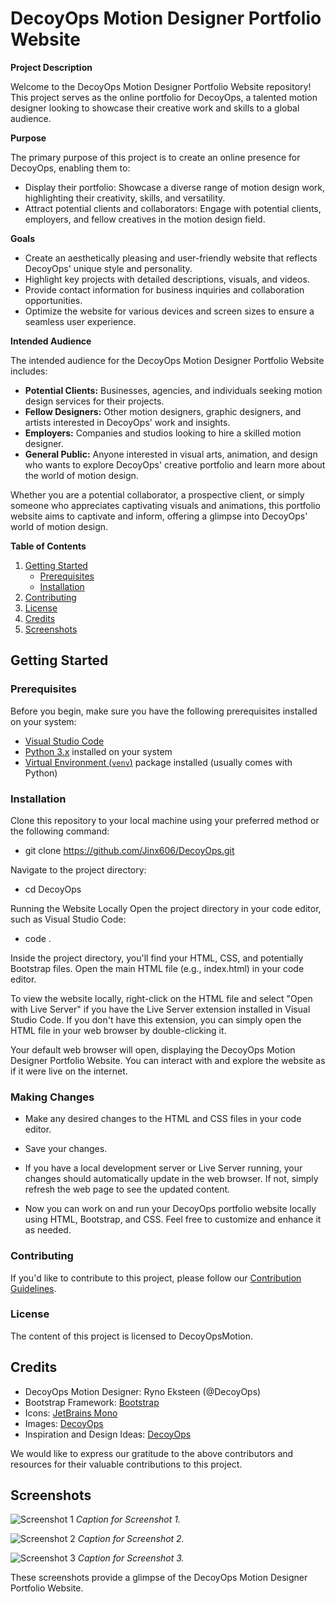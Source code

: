 # DecoyOps Motion Designer Portfolio Website

**Project Description**

Welcome to the DecoyOps Motion Designer Portfolio Website repository! This project serves as the online portfolio for DecoyOps, a talented motion designer looking to showcase their creative work and skills to a global audience.

**Purpose**

The primary purpose of this project is to create an online presence for DecoyOps, enabling them to:

- Display their portfolio: Showcase a diverse range of motion design work, highlighting their creativity, skills, and versatility.
- Attract potential clients and collaborators: Engage with potential clients, employers, and fellow creatives in the motion design field.

**Goals**

- Create an aesthetically pleasing and user-friendly website that reflects DecoyOps' unique style and personality.
- Highlight key projects with detailed descriptions, visuals, and videos.
- Provide contact information for business inquiries and collaboration opportunities.
- Optimize the website for various devices and screen sizes to ensure a seamless user experience.

**Intended Audience**

The intended audience for the DecoyOps Motion Designer Portfolio Website includes:

- **Potential Clients:** Businesses, agencies, and individuals seeking motion design services for their projects.
- **Fellow Designers:** Other motion designers, graphic designers, and artists interested in DecoyOps' work and insights.
- **Employers:** Companies and studios looking to hire a skilled motion designer.
- **General Public:** Anyone interested in visual arts, animation, and design who wants to explore DecoyOps' creative portfolio and learn more about the world of motion design.

Whether you are a potential collaborator, a prospective client, or simply someone who appreciates captivating visuals and animations, this portfolio website aims to captivate and inform, offering a glimpse into DecoyOps' world of motion design.

**Table of Contents**

1. [Getting Started](#getting-started)
   - [Prerequisites](#prerequisites)
   - [Installation](#installation)
2. [Contributing](#contributing)
3. [License](#license)
4. [Credits](#credits)
5. [Screenshots](#screenshots)

## Getting Started

### Prerequisites

Before you begin, make sure you have the following prerequisites installed on your system:

- [Visual Studio Code](https://code.visualstudio.com/)
- [Python 3.x](https://www.python.org/downloads/) installed on your system
- [Virtual Environment (`venv`)](https://docs.python.org/3/library/venv.html) package installed (usually comes with Python)

### Installation

Clone this repository to your local machine using your preferred method or the following command:
- git clone https://github.com/Jinx606/DecoyOps.git

Navigate to the project directory:
- cd DecoyOps

Running the Website Locally
Open the project directory in your code editor, such as Visual Studio Code:
- code .

Inside the project directory, you'll find your HTML, CSS, and potentially Bootstrap files. Open the main HTML file (e.g., index.html) in your code editor.

To view the website locally, right-click on the HTML file and select "Open with Live Server" if you have the Live Server extension installed in Visual Studio Code. If you don't have this extension, you can simply open the HTML file in your web browser by double-clicking it.

Your default web browser will open, displaying the DecoyOps Motion Designer Portfolio Website. You can interact with and explore the website as if it were live on the internet.

### Making Changes

- Make any desired changes to the HTML and CSS files in your code editor.

- Save your changes.

- If you have a local development server or Live Server running, your changes should automatically update in the web browser. If not, simply refresh the web page to see the updated content.

- Now you can work on and run your DecoyOps portfolio website locally using HTML, Bootstrap, and CSS. Feel free to customize and enhance it as needed.

### Contributing

If you'd like to contribute to this project, please follow our [Contribution Guidelines](https://github.com/Jinx606/DecoyOps/blob/main/CONTRIBUTING.md).

### License

The content of this project is licensed to DecoyOpsMotion.

## Credits

- DecoyOps Motion Designer: Ryno Eksteen (@DecoyOps)
- Bootstrap Framework: [Bootstrap](https://getbootstrap.com/)
- Icons: [JetBrains Mono](https://fonts.google.com/specimen/JetBrains+Mono)
- Images: [DecoyOps](https://www.behance.net/decoy)
- Inspiration and Design Ideas: [DecoyOps](https://www.behance.net/decoy)

We would like to express our gratitude to the above contributors and resources for their valuable contributions to this project.

## Screenshots

![Screenshot 1](/screenshots/screenshot1.png)
*Caption for Screenshot 1.*

![Screenshot 2](/screenshots/screenshot2.png)
*Caption for Screenshot 2.*

![Screenshot 3](/screenshots/screenshot3.png)
*Caption for Screenshot 3.*

These screenshots provide a glimpse of the DecoyOps Motion Designer Portfolio Website.

